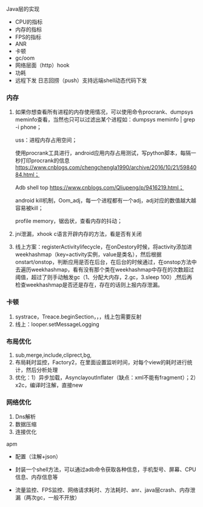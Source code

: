 Java层的实现

- CPU的指标
- 内存的指标
- FPS的指标
- ANR
- 卡顿
- gc/oom
- 网络层面（http）hook
- 功耗
- 远程下发 日志回捞（push）支持远端shell动态代码下发





### 内存

1. 如果你想查看所有进程的内存使用情况，可以使用命令procrank、dumpsys meminfo查看，当然也只可以过滤出某个进程如：dumpsys meminfo | grep -i phone；

   uss：进程内存占用空间；

   使用procrank工具进行，android应用内存占用测试，写python脚本，每隔一秒打印procrank的信息 https://www.cnblogs.com/chengchengla1990/archive/2016/10/21/5984084.html；

   Adb shell top https://www.cnblogs.com/Qliupeng/p/9416219.html；

   android kill机制，Oom_adj，每一个进程都有一个adj，adj对应的数值越大越容易被kill；

   profile memory，锯齿状，查看内存的抖动；

2. jni泄漏，xhook c语言开辟内存的方法，看是否有关闭

3. 线上方案：registerActivitylifecycle，在onDestory时候，将activity添加进weekhashmap（key=activity实例，value是类名），然后根据onstart/onstop，判断应用是否在后台，在后台的时候通过，在onstop方法中去遍历weekhashmap，看有没有那个类在weekhashmap中存在的次数超过阈值，超过了则手动触发gc（1、分配大内存，2.gc，3.sleep 100）,然后再检查weekhashmap是否还是存在，存在的话则上报内存泄漏。

### 卡顿

1. systrace，Treace.beginSection，，，线上包需要反射
2. 线上：looper.setMessageLogging

### 布局优化

1. sub,merge,include,cliprect,bg,
2. 布局耗时监控，Factory2，在里面设置监听时间，对每个view的耗时进行统计，然后分析处理
3. 优化：1）异步加载，AsynclayoutInflater（缺点：xml不能有fragment）；2）x2c，编译时注解，直接new

 ### 网络优化

1.  Dns解析
2. 数据压缩
3. 连接优化

apm

- 配置（注解+json）

- 封装一个shell方法，可以通过adb命令获取各种信息，手机型号、屏幕、CPU信息、内存信息等

- 流量监控、FPS监控、网络请求耗时、方法耗时、anr、java层crash、内存泄漏（两次gc，一般不开放）

  

  

  

  

  
